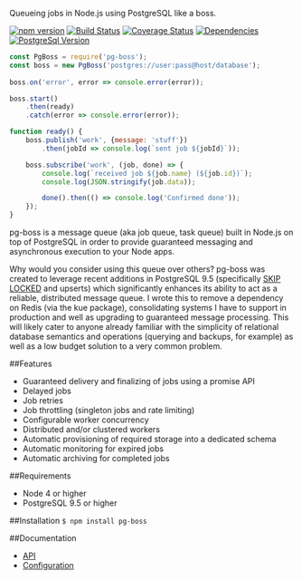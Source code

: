 Queueing jobs in Node.js using PostgreSQL like a boss.

[![npm version](https://badge.fury.io/js/pg-boss.svg)](https://badge.fury.io/js/pg-boss)
[![Build Status](https://travis-ci.org/timgit/pg-boss.svg?branch=master)](https://travis-ci.org/timgit/pg-boss)
[![Coverage Status](https://coveralls.io/repos/github/timgit/pg-boss/badge.svg?branch=master)](https://coveralls.io/github/timgit/pg-boss?branch=master)
[![Dependencies](https://david-dm.org/timgit/pg-boss.svg)](https://david-dm.org/timgit/pg-boss)
[![PostgreSql Version](https://img.shields.io/badge/PostgreSQL-9.5+-blue.svg?maxAge=2592000)](http://www.postgresql.org)

```js
const PgBoss = require('pg-boss');
const boss = new PgBoss('postgres://user:pass@host/database');
        
boss.on('error', error => console.error(error));

boss.start()
    .then(ready)
    .catch(error => console.error(error));

function ready() {
    boss.publish('work', {message: 'stuff'})
        .then(jobId => console.log(`sent job ${jobId}`));

    boss.subscribe('work', (job, done) => {
        console.log(`received job ${job.name} (${job.id})`);
        console.log(JSON.stringify(job.data));

        done().then(() => console.log('Confirmed done'));
    });
}
```

pg-boss is a message queue (aka job queue, task queue) built in Node.js on top of PostgreSQL in order to provide guaranteed messaging and asynchronous execution to your Node apps.  

Why would you consider using this queue over others? pg-boss was created to leverage recent additions in PostgreSQL 9.5
(specifically [SKIP LOCKED](http://blog.2ndquadrant.com/what-is-select-skip-locked-for-in-postgresql-9-5) and upserts)
which significantly enhances its ability to act as a reliable, distributed message queue. I wrote this to remove a dependency on Redis (via the kue package), consolidating systems I have to support in production and well as upgrading to guaranteed message processing. This will likely cater to anyone already familiar with the simplicity of relational database semantics and operations (querying and backups, for example) as well as a low budget solution to a very common problem. 

##Features
* Guaranteed delivery and finalizing of jobs using a promise API
* Delayed jobs
* Job retries
* Job throttling (singleton jobs and rate limiting)
* Configurable worker concurrency
* Distributed and/or clustered workers
* Automatic provisioning of required storage into a dedicated schema
* Automatic monitoring for expired jobs
* Automatic archiving for completed jobs

##Requirements
* Node 4 or higher
* PostgreSQL 9.5 or higher

##Installation
`$ npm install pg-boss`

##Documentation
* [API](https://github.com/timgit/pg-boss/wiki/api)
* [Configuration](https://github.com/timgit/pg-boss/wiki/configuration)
